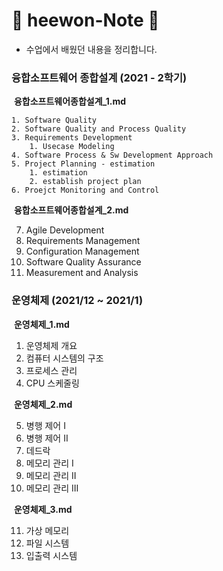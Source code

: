 # 🌈 heewon-Note 🌈

* 수업에서 배웠던 내용을 정리합니다.



### **융합소프트웨어 종합설계 (2021 - 2학기)**

​	**융합소프트웨어종합설계_1.md**

 	1. Software Quality
 	2. Software Quality and Process Quality
 	3. Requirements Development
     	1. Usecase Modeling
 	4. Software Process & Sw Development Approach
 	5. Project Planning - estimation
     	1. estimation
     	2. establish project plan
 	6. Proejct Monitoring and Control

​	**융합소프트웨어종합설계_2.md**

7. Agile Development
8. Requirements Management
9. Configuration Management
10. Software Quality Assurance
11. Measurement and Analysis



### 운영체제 (2021/12 ~ 2021/1)

​	**운영체제_1.md**

1. 운영체제 개요
2. 컴퓨터 시스템의 구조
3. 프로세스 관리
4. CPU 스케줄링

​	**운영체제_2.md**

5. 병행 제어 I 
6. 병행 제어 II
7. 데드락
8. 메모리 관리 I
9. 메모리 관리 II
10. 메모리 관리 III

​	**운영체제_3.md**

11. 가상 메모리
12. 파일 시스템
13. 입출력 시스템
